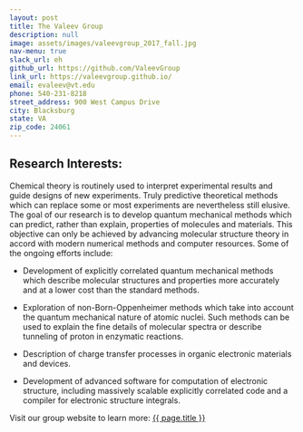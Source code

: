 ```yaml
---
layout: post
title: The Valeev Group  
description: null  
image: assets/images/valeevgroup_2017_fall.jpg
nav-menu: true
slack_url: eh
github_url: https://github.com/ValeevGroup
link_url: https://valeevgroup.github.io/
email: evaleev@vt.edu
phone: 540-231-8218
street_address: 900 West Campus Drive
city: Blacksburg 
state: VA
zip_code: 24061
---
```


## Research Interests:
Chemical theory is routinely used to interpret experimental results and guide designs of new experiments. Truly predictive theoretical methods which can replace some or most experiments are nevertheless still elusive. The goal of our research is to develop quantum mechanical methods which can predict, rather than explain, properties of molecules and materials. This objective can only be achieved by advancing molecular structure theory in accord with modern numerical methods and computer resources. Some of the ongoing efforts include:

* Development of explicitly correlated quantum mechanical methods which describe molecular structures and properties more accurately and at a lower cost than the standard methods.

* Exploration of non-Born-Oppenheimer methods which take into account the quantum mechanical nature of atomic nuclei. Such methods can be used to explain the fine details of molecular spectra or describe tunneling of proton in enzymatic reactions.

* Description of charge transfer processes in organic electronic materials and devices.

* Development of advanced software for computation of electronic structure, including massively scalable explicitly correlated code and a compiler for electronic structure integrals.

<div>		
<p>Visit our group website to learn more:  <a href="{{ page.link_url }}"> {{ page.title }}</a></p>
</div>		
